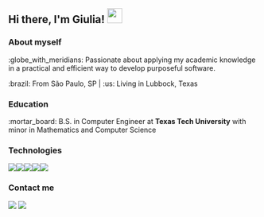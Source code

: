 ## Hi there, I'm Giulia! <img src="https://raw.githubusercontent.com/MartinHeinz/MartinHeinz/master/wave.gif" width="30px">


### About myself
<p>:globe_with_meridians: Passionate about applying my academic knowledge in a practical and efficient way to develop purposeful software.</p>
<p>:brazil: From São Paulo, SP | :us: Living in Lubbock, Texas</p>

### Education
<p>:mortar_board: B.S. in Computer Engineer at <strong>Texas Tech University</strong> with minor in Mathematics and Computer Science</p>

### Technologies
<img src="https://cdn-icons-png.flaticon.com/32/5968/5968292.png"/><img src="https://cdn-icons-png.flaticon.com/32/1260/1260667.png"/><img src="https://cdn-icons-png.flaticon.com/32/226/226777.png"/><img src="https://cdn-icons-png.flaticon.com/32/1387/1387537.png"/><img src="https://cdn-icons-png.flaticon.com/32/5968/5968705.png"/>

### Contact me
 <a href="https://www.linkedin.com/in/giulia-piombo/"><img src="https://img.shields.io/badge/-giuliapiombo-blue?style=flat-square&logo=Linkedin&logoColor=white&link=https://www.linkedin.com/in/giulia-piombo/" /></a> <a href="mailto:giulia.piombo01@gmail.com"><img src="https://img.shields.io/badge/-giulia.piombo01@gmail.com-d14836?style=flat-square&logo=Gmail&logoColor=white&link=mailto:giulia.piombo01@gmail.com" /></a>
